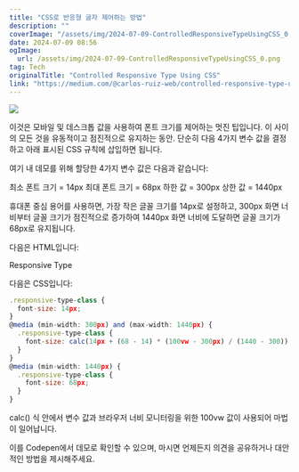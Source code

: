 ```yaml
---
title: "CSS로 반응형 글자 제어하는 방법"
description: ""
coverImage: "/assets/img/2024-07-09-ControlledResponsiveTypeUsingCSS_0.png"
date: 2024-07-09 08:56
ogImage:
  url: /assets/img/2024-07-09-ControlledResponsiveTypeUsingCSS_0.png
tag: Tech
originalTitle: "Controlled Responsive Type Using CSS"
link: "https://medium.com/@carlos-ruiz-web/controlled-responsive-type-using-css-ab53a00f5322"
---
```


<img src="/assets/img/2024-07-09-ControlledResponsiveTypeUsingCSS_0.png" />

이것은 모바일 및 데스크톱 값을 사용하여 폰트 크기를 제어하는 멋진 팁입니다. 이 사이의 모든 것을 유동적이고 점진적으로 유지하는 동안. 단순히 다음 4가지 변수 값을 결정하고 아래 표시된 CSS 규칙에 삽입하면 됩니다.

여기 내 데모를 위해 할당한 4가지 변수 값은 다음과 같습니다:

최소 폰트 크기 = 14px
최대 폰트 크기 = 68px
하한 값 = 300px
상한 값 = 1440px

<div class="content-ad"></div>

휴대폰 중심 용어를 사용하면, 가장 작은 글꼴 크기를 14px로 설정하고, 300px 화면 너비부터 글꼴 크기가 점진적으로 증가하여 1440px 화면 너비에 도달하면 글꼴 크기가 68px로 유지됩니다.

다음은 HTML입니다:

<div class="responsive-type-class">
  Responsive Type
</div>

다음은 CSS입니다:

<div class="content-ad"></div>

```js
.responsive-type-class {
  font-size: 14px;
}
@media (min-width: 300px) and (max-width: 1440px) {
  .responsive-type-class {
    font-size: calc(14px + (68 - 14) * (100vw - 300px) / (1440 - 300));
  }
}
@media (min-width: 1440px) {
  .responsive-type-class {
    font-size: 68px;
  }
}
```

calc() 식 안에서 변수 값과 브라우저 너비 모니터링을 위한 100vw 값이 사용되어 마법이 일어납니다.

이를 Codepen에서 데모로 확인할 수 있으며, 마시면 언제든지 의견을 공유하거나 대안적인 방법을 제시해주세요.
